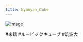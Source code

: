 ```yaml
---
title: Nyanyan_Cube
---
```


![image](https://gyazo.com/f02669d3c6d72a646346056aa54880ee/thumb/1000)

\#未踏 #ルービックキューブ #筑波大
